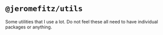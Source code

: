 # `@jeromefitz/utils`

Some utilities that I use a lot. Do not feel these all need to have individual packages or anything.
